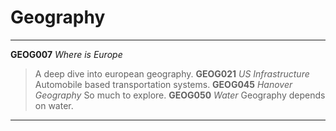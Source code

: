 # Geography
---
**GEOG007** _Where is Europe_
> A deep dive into european geography.
**GEOG021** _US Infrastructure_
> Automobile based transportation systems.
**GEOG045** _Hanover Geography_
> So much to explore.
**GEOG050** _Water_
> Geography depends on water.

---
